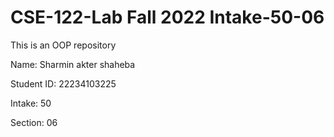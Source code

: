 # CSE-122-Lab Fall 2022 Intake-50-06
This is an OOP repository

Name: Sharmin akter shaheba

Student ID: 22234103225

Intake: 50

Section: 06
